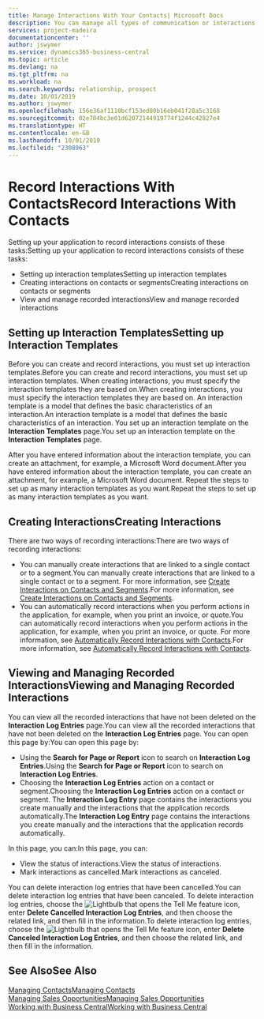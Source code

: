 ```yaml
---
title: Manage Interactions With Your Contacts| Microsoft Docs
description: You can manage all types of communication or interactions between your company and your contacts, for example, letters, phone calls, meetings, and so on.
services: project-madeira
documentationcenter: ''
author: jswymer
ms.service: dynamics365-business-central
ms.topic: article
ms.devlang: na
ms.tgt_pltfrm: na
ms.workload: na
ms.search.keywords: relationship, prospect
ms.date: 10/01/2019
ms.author: jswymer
ms.openlocfilehash: 156e36af1110bcf153ed00b16eb041f28a5c3168
ms.sourcegitcommit: 02e704bc3e01d62072144919774f1244c42827e4
ms.translationtype: HT
ms.contentlocale: en-GB
ms.lasthandoff: 10/01/2019
ms.locfileid: "2308963"
---
```

# <a name="record-interactions-with-contacts"></a><span data-ttu-id="66565-103">Record Interactions With Contacts</span><span class="sxs-lookup"><span data-stu-id="66565-103">Record Interactions With Contacts</span></span>
<span data-ttu-id="66565-104">Setting up your application to record interactions consists of these tasks:</span><span class="sxs-lookup"><span data-stu-id="66565-104">Setting up your application to record interactions consists of these tasks:</span></span>

* <span data-ttu-id="66565-105">Setting up interaction templates</span><span class="sxs-lookup"><span data-stu-id="66565-105">Setting up interaction templates</span></span>  
* <span data-ttu-id="66565-106">Creating interactions on contacts or segments</span><span class="sxs-lookup"><span data-stu-id="66565-106">Creating interactions on contacts or segments</span></span>  
* <span data-ttu-id="66565-107">View and manage recorded interactions</span><span class="sxs-lookup"><span data-stu-id="66565-107">View and manage recorded interactions</span></span>  

##  <a name="setting-up-interaction-templates"></a><span data-ttu-id="66565-108">Setting up Interaction Templates</span><span class="sxs-lookup"><span data-stu-id="66565-108">Setting up Interaction Templates</span></span>
<span data-ttu-id="66565-109">Before you can create and record interactions, you must set up interaction templates.</span><span class="sxs-lookup"><span data-stu-id="66565-109">Before you can create and record interactions, you must set up interaction templates.</span></span> <span data-ttu-id="66565-110">When creating interactions, you must specify the interaction templates they are based on.</span><span class="sxs-lookup"><span data-stu-id="66565-110">When creating interactions, you must specify the interaction templates they are based on.</span></span> <span data-ttu-id="66565-111">An interaction template is a model that defines the basic characteristics of an interaction.</span><span class="sxs-lookup"><span data-stu-id="66565-111">An interaction template is a model that defines the basic characteristics of an interaction.</span></span>
<span data-ttu-id="66565-112">You set up an interaction template on the **Interaction Templates** page.</span><span class="sxs-lookup"><span data-stu-id="66565-112">You set up an interaction template on the **Interaction Templates** page.</span></span>

<span data-ttu-id="66565-113">After you have entered information about the interaction template, you can create an attachment, for example, a Microsoft Word document.</span><span class="sxs-lookup"><span data-stu-id="66565-113">After you have entered information about the interaction template, you can create an attachment, for example, a Microsoft Word document.</span></span> <span data-ttu-id="66565-114">Repeat the steps to set up as many interaction templates as you want.</span><span class="sxs-lookup"><span data-stu-id="66565-114">Repeat the steps to set up as many interaction templates as you want.</span></span>  

## <a name="creating-interactions"></a><span data-ttu-id="66565-115">Creating Interactions</span><span class="sxs-lookup"><span data-stu-id="66565-115">Creating Interactions</span></span>
<span data-ttu-id="66565-116">There are two ways of recording interactions:</span><span class="sxs-lookup"><span data-stu-id="66565-116">There are two ways of recording interactions:</span></span>

* <span data-ttu-id="66565-117">You can manually create interactions that are linked to a single contact or to a segment.</span><span class="sxs-lookup"><span data-stu-id="66565-117">You can manually create interactions that are linked to a single contact or to a segment.</span></span> <span data-ttu-id="66565-118">For more information, see [Create Interactions on Contacts and Segments](marketing-how-create-interactions.md).</span><span class="sxs-lookup"><span data-stu-id="66565-118">For more information, see [Create Interactions on Contacts and Segments](marketing-how-create-interactions.md).</span></span>  
* <span data-ttu-id="66565-119">You can automatically record interactions when you perform actions in the application, for example, when you print an invoice, or quote.</span><span class="sxs-lookup"><span data-stu-id="66565-119">You can automatically record interactions when you perform actions in the application, for example, when you print an invoice, or quote.</span></span> <span data-ttu-id="66565-120">For more information, see [Automatically Record Interactions with Contacts](marketing-auto-record-interactions.md).</span><span class="sxs-lookup"><span data-stu-id="66565-120">For more information, see [Automatically Record Interactions with Contacts](marketing-auto-record-interactions.md).</span></span>

## <a name="viewing-and-managing-recorded-interactions"></a><span data-ttu-id="66565-121">Viewing and Managing Recorded Interactions</span><span class="sxs-lookup"><span data-stu-id="66565-121">Viewing and Managing Recorded Interactions</span></span>
<span data-ttu-id="66565-122">You can view all the recorded interactions that have not been deleted on the **Interaction Log Entries** page.</span><span class="sxs-lookup"><span data-stu-id="66565-122">You can view all the recorded interactions that have not been deleted on the **Interaction Log Entries** page.</span></span> <span data-ttu-id="66565-123">You can open this page by:</span><span class="sxs-lookup"><span data-stu-id="66565-123">You can open this page by:</span></span>

* <span data-ttu-id="66565-124">Using the **Search for Page or Report** icon to search on **Interaction Log Entries**.</span><span class="sxs-lookup"><span data-stu-id="66565-124">Using the **Search for Page or Report** icon to search on **Interaction Log Entries**.</span></span>
* <span data-ttu-id="66565-125">Choosing the **Interaction Log Entries** action on a contact or segment.</span><span class="sxs-lookup"><span data-stu-id="66565-125">Choosing the **Interaction Log Entries** action on a contact or segment.</span></span>
  <span data-ttu-id="66565-126">The **Interaction Log Entry** page contains the interactions you create manually and the interactions that the application records automatically.</span><span class="sxs-lookup"><span data-stu-id="66565-126">The **Interaction Log Entry** page contains the interactions you create manually and the interactions that the application records automatically.</span></span>

<span data-ttu-id="66565-127">In this page, you can:</span><span class="sxs-lookup"><span data-stu-id="66565-127">In this page, you can:</span></span>

* <span data-ttu-id="66565-128">View the status of interactions.</span><span class="sxs-lookup"><span data-stu-id="66565-128">View the status of interactions.</span></span>
* <span data-ttu-id="66565-129">Mark interactions as cancelled.</span><span class="sxs-lookup"><span data-stu-id="66565-129">Mark interactions as canceled.</span></span>

<span data-ttu-id="66565-130">You can delete interaction log entries that have been cancelled.</span><span class="sxs-lookup"><span data-stu-id="66565-130">You can delete interaction log entries that have been canceled.</span></span> <span data-ttu-id="66565-131">To delete interaction log entries, choose the ![Lightbulb that opens the Tell Me feature](media/ui-search/search_small.png "Tell me what you want to do") icon, enter **Delete Cancelled Interaction Log Entries**, and then choose the related link, and then fill in the information.</span><span class="sxs-lookup"><span data-stu-id="66565-131">To delete interaction log entries, choose the ![Lightbulb that opens the Tell Me feature](media/ui-search/search_small.png "Tell me what you want to do") icon, enter **Delete Canceled Interaction Log Entries**, and then choose the related link, and then fill in the information.</span></span>

## <a name="see-also"></a><span data-ttu-id="66565-132">See Also</span><span class="sxs-lookup"><span data-stu-id="66565-132">See Also</span></span>
[<span data-ttu-id="66565-133">Managing Contacts</span><span class="sxs-lookup"><span data-stu-id="66565-133">Managing Contacts</span></span>](marketing-contacts.md)  
[<span data-ttu-id="66565-134">Managing Sales Opportunities</span><span class="sxs-lookup"><span data-stu-id="66565-134">Managing Sales Opportunities</span></span>](marketing-manage-sales-opportunities.md)  
[<span data-ttu-id="66565-135">Working with Business Central</span><span class="sxs-lookup"><span data-stu-id="66565-135">Working with Business Central</span></span>](ui-work-product.md)  
